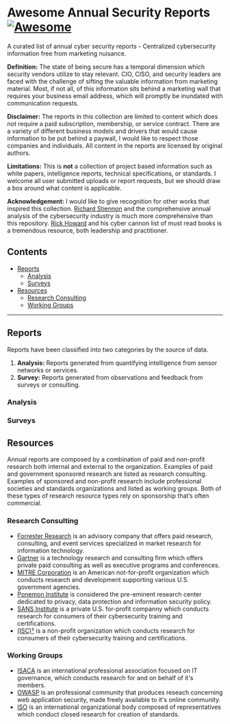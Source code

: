 # Awesome Annual Security Reports [![Awesome](https://awesome.re/badge.svg)](https://awesome.re)
A curated list of annual cyber security reports - Centralized cybersecurity information free from marketing nuisance.

**Definition:** The state of being secure has a temporal dimension which security vendors utilize to stay relevant. CIO, CISO, and security leaders are faced with the challenge of sifting the valuable information from marketing material. Most, if not all, of this information sits behind a marketing wall that requires your business email address, which will promptly be inundated with communication requests.

**Disclaimer:** The reports in this collection are limited to content which does not require a paid subscription, membership, or service contract. There are a variety of different business models and drivers that would cause information to be put behind a paywall, I would like to respect those companies and individuals. All content in the reports are licensed by original authors.

**Limitations:** This is **not** a collection of project based information such as white papers, intelligence reports, technical specifications, or standards. I welcome all user submitted uploads or report requests, but we should draw a box around what content is applicable.

**Acknowledgement:** I would like to give recognition for other works that inspired this collection. [Richard Stiennon](https://twitter.com/stiennon) and the comprehensive annual analysis of the cybersecurity industry is much more comprehensive than this repository. [Rick Howard](https://twitter.com/raceBannon99) and his cyber cannon list of must read books is a tremendous resource, both leadership and practitioner.

## Contents
- [Reports](#reports)
  - [Analysis](#analysis)
  - [Surveys](#surveys)
- [Resources](#resources)
  - [Research Consulting](#researchconsulting)
  - [Working Groups](#workinggroups)
---
## Reports
Reports have been classified into two categories by the source of data.
1. **Analysis:** Reports generated from quantifying intelligence from sensor networks or services.
2. **Survey:** Reports generated from observations and feedback from surveys or consulting.

### Analysis

### Surveys

## Resources
Annual reports are composed by a combination of paid and non-profit research both internal and external to the organization. Examples of paid and government sponsored research are listed as research consulting. Examples of sponsored and non-profit research include professional societies and standards organizations and listed as working groups. Both of these types of research resource types rely on sponsorship that’s often commercial.
### Research Consulting
- [Forrester Research](https://www.forrester.com/) is an advisory company that offers paid research, consulting, and event services specialized in market research for information technology.
- [Gartner](https://www.gartner.com/) is a technology research and consulting firm which offers private paid consulting as well as executive programs and conferences.
- [MITRE Corporation](https://www.mitre.org/) is an American not-for-profit organization which conducts research and development supporting various U.S. government agencies.
- [Ponemon Institute](https://www.ponemon.org/) is considered the pre-eminent research center dedicated to privacy, data protection and information security policy.
- [SANS Institute](https://www.sans.org/) is a private U.S. for-profit companny which conducts research for consumers of their cybersecurity training and certifications.
- [(ISC)²](https://www.isc2.org/) is a non-profit organization which conducts research for consumers of their cybersecurity training and certifications.
### Working Groups
- [ISACA](https://www.isaca.org/) is an international professional association focused on IT governance, which conducts research for and on behalf of it's members.
- [OWASP](https://owasp.org/) is an professional community that produces reseach concerning web application security, made freely available to it's online community.
- [ISO](https://www.iso.org/) is an international organizational body composed of representatives which conduct closed research for creation of standards.
